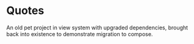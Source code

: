 # Quotes

An old pet project in view system with upgraded dependencies, brought back into existence to demonstrate migration to compose.